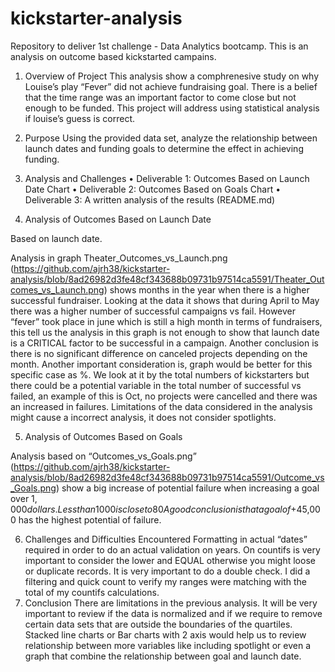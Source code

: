 # kickstarter-analysis
Repository to deliver 1st challenge - Data Analytics bootcamp. This is an analysis on outcome based kickstarted campains.


1.	Overview of Project
This analysis show a comphrenesive study on why Louise’s play “Fever” did not achieve fundraising goal. There is a belief that the time range was an important factor to come close but not enough to be funded.  This project will address using statistical analysis if louise’s guess is correct. 
2.	Purpose
Using the provided data set, analyze the relationship between launch dates and funding goals to determine the effect in achieving funding.
3.	Analysis and Challenges
•	Deliverable 1: Outcomes Based on Launch Date Chart
•	Deliverable 2: Outcomes Based on Goals Chart
•	Deliverable 3: A written analysis of the results (README.md)

4.	Analysis of Outcomes Based on Launch Date

Based on launch date.


Analysis in graph Theater_Outcomes_vs_Launch.png (https://github.com/ajrh38/kickstarter-analysis/blob/8ad26982d3fe48cf343688b09731b97514ca5591/Theater_Outcomes_vs_Launch.png) shows months in the year when there is a higher successful fundraiser. Looking at the data it shows that during April to May there was a higher number of successful campaigns vs fail. However “fever” took place in june which is still a high month in terms of fundraisers, this tell us the analysis in this graph is not enough to show that launch date is a CRITICAL factor to be successful in a campaign. Another conclusion is there is no significant difference on canceled projects depending on the month. 
Another important consideration is, graph would be better for this specific case as %. We look at it by the total numbers of kickstarters but there could be a potential variable in the total number of successful vs failed, an example of this is Oct, no projects were cancelled and there was an increased in failures.
Limitations of the data considered in the analysis might cause a incorrect analysis, it does not consider spotlights.


5.	Analysis of Outcomes Based on Goals

Analysis based on “Outcomes_vs_Goals.png” (https://github.com/ajrh38/kickstarter-analysis/blob/8ad26982d3fe48cf343688b09731b97514ca5591/Outcome_vs_Goals.png)  show a big increase of potential failure when increasing a goal over $1,000 dollars. Less than 1000 is close to 80% successful then it drops below 60%. This could explain why “fever” was very close to the goal but still fail.
A good conclusion is that a goal of +$45,000 has the highest potential of failure.

6.	Challenges and Difficulties Encountered
Formatting in actual  “dates” required in order to do an actual validation on years.
On countifs is very important to consider the lower and EQUAL otherwise you might loose or duplicate records. It is very important to do a double check. I did a filtering and quick count to verify my ranges were matching with the total of my countifs calculations.
7.	Conclusion
There are  limitations in the previous analysis. It will be very important to review if the data is normalized and if we require to remove certain data sets that are outside the boundaries of the quartiles.
Stacked line charts or Bar charts with 2 axis would help us to review relationship between more variables like including spotlight or even a graph that combine the relationship between goal and launch date.
